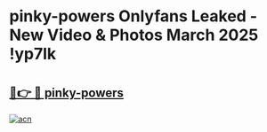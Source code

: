 # pinky-powers Onlyfans Leaked - New Video & Photos March 2025 !yp7lk

# <h2><a href="https://ooibf6.iuczelnia.edu.pl?title=pinky-powers&ref=yp7lk">🔗👉 🔴 pinky-powers</a></h2>

[![acn](https://github.com/user-attachments/assets/0f9c940e-d8b0-45ae-aac7-cd30a18b3e1c)](https://ooibf6.iuczelnia.edu.pl?title=pinky-powers&ref=yp7lk)

